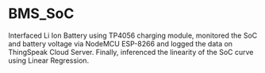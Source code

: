 # BMS_SoC
Interfaced Li Ion Battery using TP4056 charging 
module, monitored the SoC and battery voltage via 
NodeMCU ESP-8266 and logged the data on 
ThingSpeak Cloud Server. Finally, inferenced the 
linearity of the SoC curve using Linear Regression. 

